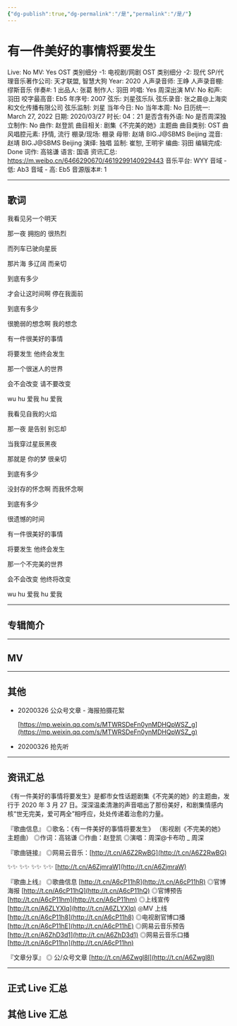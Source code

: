 ```yaml
---
{"dg-publish":true,"dg-permalink":"/是","permalink":"/是/"}
---
```



# 有一件美好的事情将要发生

Live: No
MV: Yes
OST 类别细分 -1: 电视剧/网剧
OST 类别细分 -2: 现代
SP/代理音乐著作公司: 天才联盟, 智慧大狗
Year: 2020
人声录音师: 王峥
人声录音棚: 缪斯音乐
伴奏#: 1
出品人: 张葛
制作人: 羽田
吟唱: Yes
周深出演 MV: No
和声: 羽田
咬字最高音: Eb5
年序号: 2007
弦乐: 刘星弦乐队
弦乐录音: 张之晨@上海奕和文化传播有限公司
弦乐监制: 刘星
当年今日: No
当年本周: No
日历统一: March 27, 2022
日期: 2020/03/27
时长: 04：21
是否含有外语: No
是否周深独立制作: No
曲作: 赵登凯
曲目相关: 剧集《不完美的她》主题曲
曲目类别: OST
曲风唱腔元素: 抒情, 流行
棚录/现场: 棚录
母带: 赵靖 BIG.J@SBMS Beijing
混音: 赵靖 BIG.J@SBMS Beijing
演绎: 独唱
监制: 崔恕, 王明宇
编曲: 羽田
编辑完成: Done
词作: 高铭谦
语言: 国语
资讯汇总: https://m.weibo.cn/6466290670/4619299140929443
音乐平台: WYY
音域 - 低: Ab3
音域 - 高: Eb5
音源版本#: 1

---

## 歌词

我看见另一个明天

那一夜 拥抱的 很热烈

而列车已驶向星辰

那片海 多辽阔 而亲切

到底有多少

才会让这时间啊 停在我面前

到底有多少

很脆弱的想念啊 我的想念

有一件很美好的事情

将要发生 他终会发生

那一个很迷人的世界

会不会改变 请不要改变

wu hu 爱我 hu 爱我

我看见自我的火焰

那一夜 是告别 别忘却

当我穿过星辰黑夜

那就是 你的梦 很亲切

到底有多少

没封存的怀念啊 而我怀念啊

到底有多少

很遗憾的时间

有一件很美好的事情

将要发生 他终会发生

那一个不完美的世界

会不会改变 他终将改变

wu hu 爱我 hu 爱我

---

## 专辑简介

---

## MV

---

## 其他

- 20200326 公众号文章 - 海报拍摄花絮

    [https://mp.weixin.qq.com/s/MTWRSDeFn0ynMDHQpWSZ_g](https://mp.weixin.qq.com/s/MTWRSDeFn0ynMDHQpWSZ_g)

- 20200326 抢先听

---

## 资讯汇总

《有一件美好的事情将要发生》是都市女性话题剧集《不完美的她》的主题曲，发行于 2020 年 3 月 27 日。深深温柔清澈的声音唱出了那份美好，和剧集情感内核“世无完美，爱可两全”相呼应，处处传递着治愈的力量。

『歌曲信息』
◎歌名：《有一件美好的事情将要发生》
（影视剧《不完美的她》主题曲）
◎作词：高铭谦
◎作曲：赵登凯
◎演唱：周深@卡布叻 _ 周深

『歌曲链接』
◎网易云音乐：[http://t.cn/A6Z2RwBG](http://t.cn/A6Z2RwBG)

✨✨ ✨✨ ✨✨ ✨✨
[http://t.cn/A6ZjmraW](http://t.cn/A6ZjmraW)

『歌曲上线』
◎歌曲信息 [http://t.cn/A6cP11hR](http://t.cn/A6cP11hR)
◎官博海报 [http://t.cn/A6cP11hQ](http://t.cn/A6cP11hQ)
◎官博预告 [http://t.cn/A6cP11hm](http://t.cn/A6cP11hm)
◎上线宣传 [http://t.cn/A6ZLYXIq](http://t.cn/A6ZLYXIq)
◎MV 上线 [http://t.cn/A6cP11h8](http://t.cn/A6cP11h8)
◎电视剧官博口播 [http://t.cn/A6cP11hE](http://t.cn/A6cP11hE)
◎网易云音乐预告 [http://t.cn/A6ZhD3d1](http://t.cn/A6ZhD3d1)
◎网易云音乐口播 [http://t.cn/A6cP11hn](http://t.cn/A6cP11hn)

『文章分享』
◎ 公/众号文章 [http://t.cn/A6Zwgl8l](http://t.cn/A6Zwgl8l)

---

## 正式 Live 汇总

## 其他 Live 汇总
